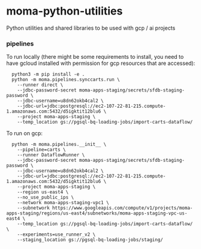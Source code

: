# moma-python-utilities
Python utilities and shared libraries to be used with gcp / ai projects

### pipelines

To run locally (there might be some requirements to install, you need to have gcloud installed with permission for gcp resources that are accessed):

```
  python3 -m pip install -e .
  python -m moma.pipelines.synccarts.run \
    --runner direct \
    --jdbc-password-secret moma-apps-staging/secrets/sfdb-staging-password \
    --jdbc-username=u8dn62okb4cal2 \
    --jdbc-url=jdbc:postgresql://ec2-107-22-81-215.compute-1.amazonaws.com:5432/d5igktit12blu6 \
    --project moma-apps-staging \
    --temp_location gs://pgsql-bq-loading-jobs/import-carts-dataflow/
```

To run on gcp:

```
  python -m moma.pipelines.__init__ \
    --pipeline=carts \
    --runner DataflowRunner \
    --jdbc-password-secret moma-apps-staging/secrets/sfdb-staging-password \
    --jdbc-username=u8dn62okb4cal2 \
    --jdbc-url=jdbc:postgresql://ec2-107-22-81-215.compute-1.amazonaws.com:5432/d5igktit12blu6 \
    --project moma-apps-staging \
    --region us-east4 \
    --no_use_public_ips \
    --network moma-apps-staging-vpc1 \
    --subnetwork https://www.googleapis.com/compute/v1/projects/moma-apps-staging/regions/us-east4/subnetworks/moma-apps-staging-vpc-us-east4 \
    --temp_location gs://pgsql-bq-loading-jobs/import-carts-dataflow/ \
    --experiments=use_runner_v2 \
    --staging_location gs://pgsql-bq-loading-jobs/staging/
```